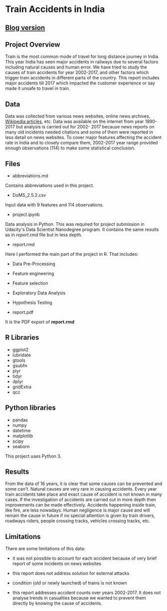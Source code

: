 # Train Accidents in India

## [Blog version](https://medium.com/@sanjeevai/train-accidents-in-india-c1b0f180b2d2)

## Project Overview

Train is the most common mode of travel for long distance journey in India. This year India has seen major accidents in railways due to several factors including natural causes and human error. We have tried to study the causes of train accidents for year 2002-2017, and other factors which trigger train accidents in different parts of the country. This report includes major accidents till 2017 which impacted the customer experience or say made it unsafe to travel in train.

## Data

Data was collected from various news websites, online news archives, [Wikipedia articles](https://en.wikipedia.org/wiki/List_of_Indian_rail_accidents), etc. Data was available on the internet from year 1890-2017 but analysis is carried out for 2002- 2017 because news reports on many old incidents needed citations and some of them were reported in less detail on news websites. To cover major features affecting the accident rate in India and to closely compare them, 2002-2017 year range provided enough observations (114) to make some statistical conclusion.

## Files

* abbreviations.md

Contains abbreviations used in this project.

* DoMS_2.5.2.csv

Input data with 9 features and 114 observations.

* project.ipynb

Data analysis in Python. This was required for project submission in Udacity's Data Scientist Nanodegree program. It contains the same results as in *report.rmd* file but in less depth.

* report.rmd

Here I performed the main part of the project in R. That includes:

* Data Pre-Processing
* Feature engineering
* Feature selection
* Exploratory Data Analysis
* Hypothesis Testing

* report.pdf

It is the PDF export of **report.rmd**

## R Libraries

* ggplot2
* lubridate
* gtools
* gsubfn
* plyr
* tidyr
* dplyr
* gridExtra
* qcc

## Python libraries

* pandas
* numpy
* datetime
* matplotlib
* scipy
* seaborn

This project uses Python 3.

## Results

From the data of 16 years, it is clear that some causes can be prevented and some can't. Natural causes are very rare in causing accidents. Every year train accidents take place and exact cause of accident is not known in many cases. If the investigation of accidents are carried out in more depth then improvements can be made effectively. Accidents happening inside train, like fire, are less nowadays. Human negligence is major cause and will remain the cause in future if no special attention is given by train drivers, roadways riders, people crossing tracks, vehicles crossing tracks, etc. 

## Limitations

There are some limitations of this data:

* it was not possible to account for each accident because of very brief report of some incidents on news websites

* this report does not address solution for external attacks

* condition (old or newly launched) of trains is not known

* this report addresses accident counts over years 2002-2017. It does not analyse trends in casualties because we wanted to prevent them directly by knowing the cause of accidents.